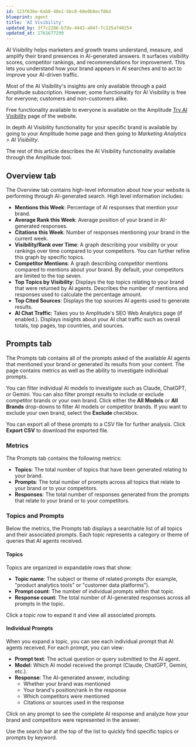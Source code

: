 ```yaml
---
id: 123f636e-6ab8-48e1-bbc0-60e0b8ecf86d
blueprint: agent
title: 'AI Visibility'
updated_by: 3f7c2286-b7da-4443-a04f-7c225af40254
updated_at: 1761677299
---
```

AI Visibility helps marketers and growth teams understand, measure, and amplify their brand presences in AI-generated answers. It surfaces visibility scores, competitor rankings, and recommendations for improvement. This lets you understand how your brand appears in AI searches and to act to improve your AI-driven traffic.

Most of the AI Visibility's insights are only available through a paid Amplitude subscription. However, some functionality for AI Visibility is free for everyone; customers and non-customers alike. 

Free functionality available to everyone is available on the Amplitude [Try AI Visibility](https://www.amplitude.com/try-ai-visibility) page of the website. 

In depth AI Visibility functionality for your specific brand is available by going to your Amplitude home page and then going to *Marketing Analytics > AI Visibility*.

The rest of this article describes the AI Visibility functionality available through the Amplitude tool. 

## Overview tab

The Overview tab contains high-level information about how your website is performing through AI-generated search. High level information includes:

* **Mentions this Week**: Percentage of AI responses that mention your brand.
* **Average Rank this Week**: Average position of your brand in AI-generated responses.
* **Citations this Week**: Number of responses mentioning your brand in the current week. 
* **Visibility/Rank over Time**: A graph describing your visibility or your rankings over time compared to your competitors. You can further refine this graph by specific topics.
* **Competitor Mentions**: A graph describing competitor mentions compared to mentions about your brand. By default, your competitors are limited to the top seven.
* **Top Topics by Visibility**: Displays the top topics relating to your brand that were returned by AI agents. Describes the number of mentions and responses used to calculate the percentage amount. 
* **Top Cited Sources**: Displays the top sources AI agents used to generate results. 
* **AI Chat Traffic**: Takes you to Amplitude's SEO Web Analytics page (if enabled.). Displays insights about your AI chat traffic such as overall totals, top pages, top countries, and sources.

## Prompts tab

The Prompts tab contains all of the prompts asked of the available AI agents that mentioned your brand or generated its results from your content. The page contains metrics as well as the ability to investigate individual prompts. 

You can filter individual AI models to investigate such as Claude, ChatGPT, or Gemini. You can also filter prompt results to include or exclude competitor brands or your own brand. Click either the **All Models** or **All Brands** drop-downs to filter AI models or competitor brands. If you want to exclude your own brand, select the **Exclude <BRAND>** checkbox. 

You can export all of these prompts to a CSV file for further analysis. Click **Export CSV** to download the exported file. 

### Metrics

The Prompts tab contains the following metrics:

* **Topics**: The total number of topics that have been generated relating to your brand.
* **Prompts**: The total number of prompts across all topics that relate to your brand or to your competitors.
* **Responses**: The total number of responses generated from the prompts that relate to your brand or to your competitors.

### Topics and Prompts

Below the metrics, the Prompts tab displays a searchable list of all topics and their associated prompts. Each topic represents a category or theme of queries that AI agents received.

#### Topics

Topics are organized in expandable rows that show:

* **Topic name**: The subject or theme of related prompts (for example, "product analytics tools" or "customer data platforms").
* **Prompt count**: The number of individual prompts within that topic.
* **Response count**: The total number of AI-generated responses across all prompts in the topic.

Click a topic row to expand it and view all associated prompts.

#### Individual Prompts

When you expand a topic, you can see each individual prompt that AI agents received. For each prompt, you can view:

* **Prompt text**: The actual question or query submitted to the AI agent.
* **Model**: Which AI model received the prompt (Claude, ChatGPT, Gemini, etc.).
* **Response**: The AI-generated answer, including:
  * Whether your brand was mentioned
  * Your brand's position/rank in the response
  * Which competitors were mentioned
  * Citations or sources used in the response

Click on any prompt to see the complete AI response and analyze how your brand and competitors were represented in the answer.

Use the search bar at the top of the list to quickly find specific topics or prompts by keyword.